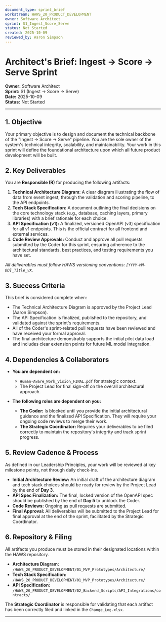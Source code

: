 ```yaml
---
document_type: sprint_brief
workstream: HAWS_20_PRODUCT_DEVELOPMENT
owner: Software Architect
sprint: S1_Ingest_Score_Serve
status: Not_Started
created: 2025-10-09
reviewed_by: Aaron Simpson
---
```


# Architect's Brief: Ingest → Score → Serve Sprint

**Owner:** Software Architect  
**Sprint:** S1 (Ingest → Score → Serve)  
**Date:** 2025-10-09  
**Status:** Not Started

---

## 1. Objective

Your primary objective is to design and document the technical backbone of the "Ingest → Score → Serve" pipeline. You are the sole owner of the system's technical integrity, scalability, and maintainability. Your work in this sprint will define the foundational architecture upon which all future product development will be built.

## 2. Key Deliverables

You are **Responsible (R)** for producing the following artifacts:

1. **Technical Architecture Diagram:** A clear diagram illustrating the flow of data from event ingest, through the validation and scoring pipeline, to the API endpoints.
2. **Tech Stack Specification:** A document outlining the final decisions on the core technology stack (e.g., database, caching layers, primary libraries) with a brief rationale for each choice.
3. **API Specification (v1):** A finalized, versioned OpenAPI (v3) specification for all v1 endpoints. This is the official contract for all frontend and external services.
4. **Code Review Approvals:** Conduct and approve all pull requests submitted by the Coder for this sprint, ensuring adherence to the architectural standards, best practices, and testing requirements you have set.

*All deliverables must follow HAWS versioning conventions: `[YYYY-MM-DD]_Title_vX`.*

## 3. Success Criteria

This brief is considered complete when:

- The Technical Architecture Diagram is approved by the Project Lead (Aaron Simpson).
- The API Specification is finalized, published to the repository, and validated against the sprint's requirements.
- All of the Coder's sprint-related pull requests have been reviewed and have received your formal approval.
- The final architecture demonstrably supports the initial pilot data load and includes clear extension points for future ML model integration.

## 4. Dependencies & Collaborators

- **You are dependent on:**
  - `Human-Aware_Work_Vision_FINAL.pdf` for strategic context.
  - The Project Lead for final sign-off on the overall architectural approach.

- **The following roles are dependent on you:**
  - **The Coder:** Is blocked until you provide the initial architectural guidance and the finalized API Specification. They will require your ongoing code reviews to merge their work.
  - **The Strategic Coordinator:** Requires your deliverables to be filed correctly to maintain the repository's integrity and track sprint progress.

## 5. Review Cadence & Process

As defined in our Leadership Principles, your work will be reviewed at key milestone points, not through daily check-ins.

- **Initial Architecture Review:** An initial draft of the architecture diagram and tech stack choices should be ready for review by the Project Lead by the end of **Day 3**.
- **API Spec Finalization:** The final, locked version of the OpenAPI spec should be published by the end of **Day 5** to unblock the Coder.
- **Code Reviews:** Ongoing as pull requests are submitted.
- **Final Approval:** All deliverables will be submitted to the Project Lead for final approval at the end of the sprint, facilitated by the Strategic Coordinator.

## 6. Repository & Filing

All artifacts you produce must be stored in their designated locations within the HAWS repository.

- **Architecture Diagram:** `/HAWS_20_PRODUCT_DEVELOPMENT/01_MVP_Prototypes/Architecture/`
- **Tech Stack Specification:** `/HAWS_20_PRODUCT_DEVELOPMENT/01_MVP_Prototypes/Architecture/`
- **API Specification:** `/HAWS_20_PRODUCT_DEVELOPMENT/02_Backend_Scripts/API_Integrations/contracts/`

The **Strategic Coordinator** is responsible for validating that each artifact has been correctly filed and linked in the `Change_Log.xlsx`.

---
